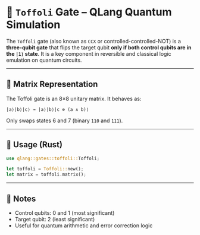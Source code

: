 # 🎯 `Toffoli` Gate – QLang Quantum Simulation

The `Toffoli` gate (also known as `CCX` or controlled-controlled-NOT) is a **three-qubit gate** that flips the target qubit **only if both control qubits are in the `|1⟩` state**. It is a key component in reversible and classical logic emulation on quantum circuits.

---

## 📐 Matrix Representation

The Toffoli gate is an 8×8 unitary matrix. It behaves as:

```
|a⟩|b⟩|c⟩ → |a⟩|b⟩|c ⊕ (a ∧ b)⟩
```

Only swaps states 6 and 7 (binary `110` and `111`).

---

## 🧰 Usage (Rust)

```rust
use qlang::gates::toffoli::Toffoli;

let toffoli = Toffoli::new();
let matrix = toffoli.matrix();
```

---

## 📎 Notes

- Control qubits: 0 and 1 (most significant)
- Target qubit: 2 (least significant)
- Useful for quantum arithmetic and error correction logic
